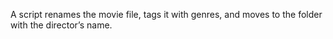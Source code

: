 A script renames the movie file, tags it with genres, and moves
to the folder with the director’s name.
